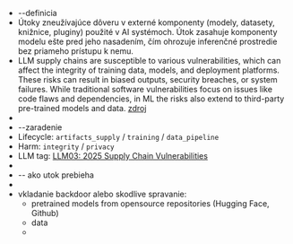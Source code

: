 - --definicia
- Útoky zneužívajúce dôveru v externé komponenty (modely, datasety, knižnice, pluginy) použité v AI systémoch.
  Útok zasahuje komponenty modelu ešte pred jeho nasadením, čím ohrozuje inferenčné prostredie bez priameho prístupu k nemu.
- LLM supply chains are susceptible to various vulnerabilities, which can affect the integrity of training data, models, and deployment platforms. These risks can result in biased outputs, security breaches, or system failures. While traditional software vulnerabilities focus on issues like code flaws and dependencies, in ML the risks also extend to third-party pre-trained models and data. [zdroj](https://genai.owasp.org/llmrisk/llm032025-supply-chain/)
-
- --zaradenie
- Lifecycle:      `artifacts_supply` / `training` / `data_pipeline`
- Harm:            `integrity` / `privacy`
- LLM tag:        [LLM03: 2025 Supply Chain Vulnerabilities ](https://genai.owasp.org/llmrisk/llm032025-supply-chain/)
-
- -- ako utok prebieha
-
- vkladanie backdoor alebo skodlive spravanie:
	- pretrained models from opensource repositories (Hugging Face, Github)
	- data
	-